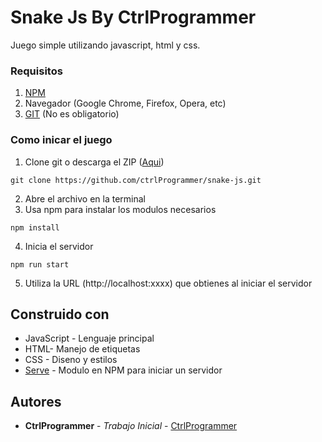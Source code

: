 # Snake Js By CtrlProgrammer

Juego simple utilizando javascript, html y css.

### Requisitos

1. [NPM](http://www.dropwizard.io/1.0.2/docs/)
2. Navegador (Google Chrome, Firefox, Opera, etc)
3. [GIT](https://git-scm.com/) (No es obligatorio)

### Como inicar el juego

1. Clone git o descarga el ZIP ([Aqui](https://github.com/ctrlProgrammer/snake-js))

```
git clone https://github.com/ctrlProgrammer/snake-js.git
```

2. Abre el archivo en la terminal
3. Usa npm para instalar los modulos necesarios

```
npm install
```

4. Inicia el servidor

```
npm run start
```

5. Utiliza la URL (http://localhost:xxxx) que obtienes al iniciar el servidor

## Construido con

- JavaScript - Lenguaje principal
- HTML- Manejo de etiquetas
- CSS - Diseno y estilos
- [Serve](https://www.npmjs.com/package/serve) - Modulo en NPM para iniciar un servidor

## Autores

- **CtrlProgrammer** - _Trabajo Inicial_ - [CtrlProgrammer](https://github.com/ctrlProgrammer)
